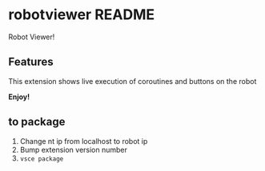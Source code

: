 # robotviewer README

Robot Viewer!

## Features

This extension shows live execution of coroutines and buttons on the robot

**Enjoy!**

## to package
1. Change nt ip from localhost to robot ip
2. Bump extension version number
3. `vsce package`
